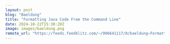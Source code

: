```yaml
---
layout: post
blog: "Baeldung"
title: "Formatting Java Code From the Command Line"
date: 2024-10-22T15:38:20Z
image: images/baeldung.png
remote_url: "https://feeds.feedblitz.com/~/906641117/0/baeldung~Formatting-Java-Code-From-the-Command-Line"
---
```

